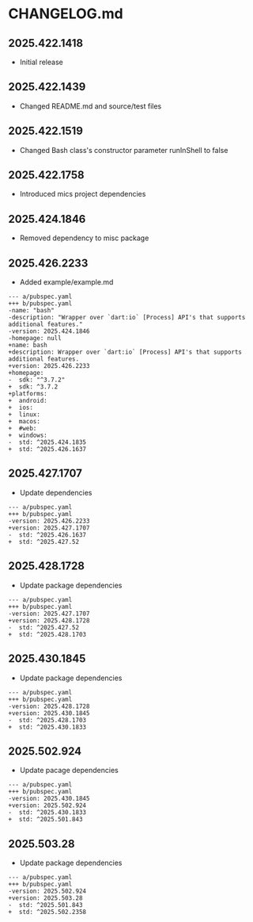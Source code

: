 # CHANGELOG.md

## 2025.422.1418

- Initial release

## 2025.422.1439

- Changed README.md and source/test files

## 2025.422.1519

- Changed Bash class's constructor parameter runInShell to false

## 2025.422.1758

- Introduced mics project dependencies

## 2025.424.1846

- Removed dependency to misc package

## 2025.426.2233

- Added example/example.md

```
--- a/pubspec.yaml
+++ b/pubspec.yaml
-name: "bash"
-description: "Wrapper over `dart:io` [Process] API's that supports additional features."
-version: 2025.424.1846
-homepage: null
+name: bash
+description: Wrapper over `dart:io` [Process] API's that supports additional features.
+version: 2025.426.2233
+homepage:
-  sdk: "^3.7.2"
+  sdk: ^3.7.2
+platforms:
+  android:
+  ios:
+  linux:
+  macos:
+  #web:
+  windows:
-  std: ^2025.424.1835
+  std: ^2025.426.1637
```

## 2025.427.1707

- Update dependencies

```
--- a/pubspec.yaml
+++ b/pubspec.yaml
-version: 2025.426.2233
+version: 2025.427.1707
-  std: ^2025.426.1637
+  std: ^2025.427.52
```

## 2025.428.1728

- Update package dependencies

```
--- a/pubspec.yaml
+++ b/pubspec.yaml
-version: 2025.427.1707
+version: 2025.428.1728
-  std: ^2025.427.52
+  std: ^2025.428.1703
```

## 2025.430.1845

- Update package dependencies

```
--- a/pubspec.yaml
+++ b/pubspec.yaml
-version: 2025.428.1728
+version: 2025.430.1845
-  std: ^2025.428.1703
+  std: ^2025.430.1833
```

## 2025.502.924

- Update pacage dependencies

```
--- a/pubspec.yaml
+++ b/pubspec.yaml
-version: 2025.430.1845
+version: 2025.502.924
-  std: ^2025.430.1833
+  std: ^2025.501.843
```

## 2025.503.28

- Update package dependencies

```
--- a/pubspec.yaml
+++ b/pubspec.yaml
-version: 2025.502.924
+version: 2025.503.28
-  std: ^2025.501.843
+  std: ^2025.502.2358
```
